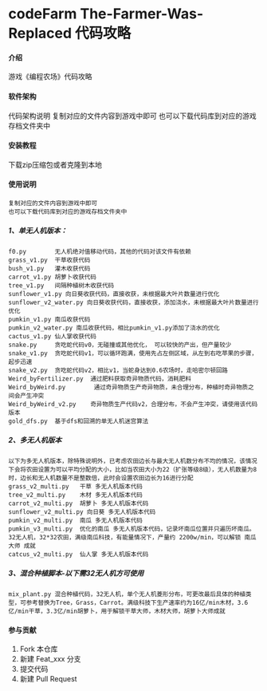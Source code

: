 # codeFarm  The-Farmer-Was-Replaced 代码攻略

#### 介绍
游戏《编程农场》代码攻略

#### 软件架构
代码架构说明
复制对应的文件内容到游戏中即可
也可以下载代码库到对应的游戏存档文件夹中


#### 安装教程
下载zip压缩包或者克隆到本地

#### 使用说明
    复制对应的文件内容到游戏中即可
    也可以下载代码库到对应的游戏存档文件夹中

##### 1、单无人机版本：
    f0.py        无人机绝对值移动代码，其他的代码对该文件有依赖
    grass_v1.py  干草收获代码
    bush_v1.py   灌木收获代码
    carrot_v1.py 胡萝卜收获代码
    tree_v1.py   间隔种植树木收获代码
    sunflower_v1.py 向日葵收获代码，直接收获，未根据最大叶片数量进行优化
    sunflower_v2_water.py 向日葵收获代码，直接收获，添加浇水，未根据最大叶片数量进行优化
    pumkin_v1.py 南瓜收获代码
    pumkin_v2_water.py 南瓜收获代码，相比pumkin_v1.py添加了浇水的优化
    cactus_v1.py 仙人掌收获代码
    snake.py     贪吃蛇代码v0，无碰撞或其他优化， 可以较快的产出，但产量较少
    snake_v1.py  贪吃蛇代码v1，可以循环跑满，使用先占左侧区域，从左到右吃苹果的步骤，起步迅速
    snake_v2.py  贪吃蛇代码v2，相比v1，当蛇身达到0.6农场时，走哈密尔顿回路
    Weird_byFertilizer.py  通过肥料获取奇异物质代码，消耗肥料
    Weird_byWeird.py        通过奇异物质生产奇异物质，未合理分布，种植时奇异物质之间会产生冲突
    Weird_byWeird_v2.py    奇异物质生产代码v2，合理分布，不会产生冲突，请使用该代码版本
    gold_dfs.py  基于dfs和回溯的单无人机迷宫算法
##### 2、多无人机版本
    以下为多无人机版本，除特殊说明外，已考虑农田边长与最大无人机数分布不均的情况，该情况下会将农田设置为可以平均分配的大小，比如当农田大小为22（扩张等级8级），无人机数量为8时，边长和无人机数量不是整数倍，此时会设置农田边长为16进行分配
    grass_v2_multi.py   干草 多无人机版本代码
    tree_v2_multi.py    木材 多无人机版本代码
    carrot_v2_multi.py  胡萝卜 多无人机版本代码
    sunflower_v2_multi.py 向日葵 多无人机版本代码
    pumkin_v2_multi.py  南瓜 多无人机版本代码
    pumkin_v3_multi.py  优化的南瓜 多无人机版本代码，记录坏南瓜位置并只遍历坏南瓜。32无人机，32*32农田，满级南瓜科技，有能量情况下，产量约 2200w/min，可以解锁 南瓜大师 成就
    catcus_v2_multi.py  仙人掌 多无人机版本代码
##### 3、混合种植脚本-以下需32无人机方可使用
    mix_plant.py 混合种植代码，32无人机，单个无人机菱形分布，可更改最后具体的种植类型，可参考替换为Tree，Grass，Carrot。满级科技下生产速率约为16亿/min木材，3.6亿/min干草，3.3亿/min胡萝卜，用于解锁干草大师，木材大师，胡萝卜大师成就

#### 参与贡献

1.  Fork 本仓库
2.  新建 Feat_xxx 分支
3.  提交代码
4.  新建 Pull Request

